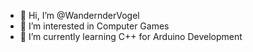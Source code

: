 - 👋 Hi, I’m @WandernderVogel
- 👀 I’m interested in Computer Games
- 🌱 I’m currently learning C++ for Arduino Development
  

<!---
WandernderVogel/WandernderVogel is a ✨ special ✨ repository because its `README.md` (this file) appears on your GitHub profile.
You can click the Preview link to take a look at your changes.
--->
